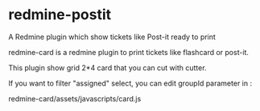 redmine-postit
==================

A Redmine plugin which show tickets like Post-it ready to print

redmine-card is a redmine plugin to print tickets like flashcard or post-it.

This plugin show grid 2*4 card that you can cut with cutter.


If you want to filter "assigned" select, you can edit groupId parameter in :

redmine-card/assets/javascripts/card.js

